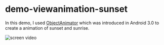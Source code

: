 # demo-viewanimation-sunset

In this demo, I used [ObjectAnimator](https://developer.android.com/guide/topics/graphics/prop-animation.html#object-animator) which was introduced in Android 3.0 to create a animation of sunset and sunrise.

![screen video](http://g.recordit.co/eQtBfzbC8y.gif)
